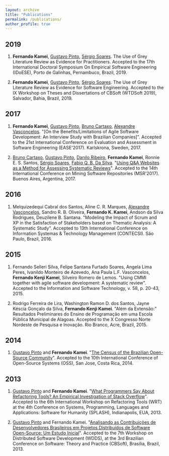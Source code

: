 ```yaml
---
layout: archive
title: "Publications"
permalink: /publications/
author_profile: true
---
```



## 2019
1. **Fernando Kamei**, [Gustavo Pinto](http://gustavopinto.org), [S&eacute;rgio Soares](http://www.cin.ufpe.br/~scbs/). The Use of Grey Literature Review as Evidence for Practitioners. Accepted to the 17th International Doctoral Symposium On Empirical Software Engineering (IDoESE), Porto de Galinhas, Pernambuco, Brazil, 2019.

2. **Fernando Kamei**, [Gustavo Pinto](http://gustavopinto.org), [S&eacute;rgio Soares](http://www.cin.ufpe.br/~scbs/). The Use of Grey Literature Review as Evidence for Software
Engineering. Accepted to the IX Workshop on Theses and Dissertations of CBSoft (WTDSoft 2019), Salvador, Bahia, Brazil, 2019.


## 2017

1. **Fernando Kamei**, [Gustavo Pinto](http://gustavopinto.org), [Bruno Cartaxo](http://brunocartaxo.com/), [Alexandre Vasconcelos](http://cin.ufpe.br/~amlv/). "[On the Benefits/Limitations of Agile Software Development: An Interview Study with Brazilian Companies]". Accepted to the 21st International Conference on Evaluation and Assessment in Software Engineering (EASE'2017). Karlskrona, Sweden, 2017.<br>

2. [Bruno Cartaxo](http://brunocartaxo.com/), [Gustavo Pinto](http://gustavopinto.org), [Danilo Ribeiro](https://sites.google.com/site/profdanilomonteiro/), **Fernando Kamei**, Ronnie E. S. Santos, [S&eacute;rgio Soares](http://www.cin.ufpe.br/~scbs/), [Fabio Q. B. Da Silva](https://www.researchgate.net/profile/Fabio_Silva19). "[Using Q&A Websites as a Method for Assessing Systematic Reviews](http://gustavopinto.github.io/lost+found/msr2017a.pdf)". Accepted to the 14th International Conference on Mining Software Repositories (MSR'2017). Buenos Aires, Argentina, 2017.<br/>


## 2016
1. Melquizedequi Cabral dos Santos, Aline C. R. Marques, [Alexandre Vasconcelos](http://cin.ufpe.br/~amlv/), Sandro R. B. Oliveira, **Fernando K. Kamei**, Andson da Silva Rodrigues, Deuzilene B. Santana. "Modeling the Impact of Scrum and XP in the Satisfaction of Stakeholders based on Thematic Analysis: A Systematic Study". Accepted to 13th International Conference on Information Systemas & Technology Management (CONTECSI). S&atilde;o Paulo, Brazil, 2016.


## 2015
1. Fernando Selleri Silva, Felipe Santana Furtado Soares, Angela Lima Peres, Ivanildo Monteiro de Azevedo, Ana Paula L.F. Vasconcelos, **Fernando Kenji Kamei**, Silveiro Romero de Lemos. "Using CMMI together with agile software development: A systematic review". Accepted to the Information and Software Technology, v. 58, p. 20-43, 2015. 

2. Rodrigo Ferreira de Lira, Washington Ramon D. dos Santos, Jayne Késcia Gonçalo da Silva, **Fernando Kenji Kamei**. "Al&eacute;m da Extens&atilde;o:" Resultados Preliminares do Ensino de Programa&ccedil;&atilde;o em uma Escola P&uacute;blica Municipal de Alagoas. Accepted to the X Congresso Norte Nordeste de Pesquisa e Inovação. Rio Branco, Acre, Brazil, 2015.



## 2014

1. [Gustavo Pinto](http://gustavopinto.org) and **Fernando Kamei**. "[The Census of the Brazilian Open-Source Community](http://gustavopinto.github.io/lost+found/oss2014.pdf)". Accepted to the 10th International Conference of Open-Source Systems (OSS), San Jose, Costa Rica, 2014.<br/>


## 2013

1. [Gustavo Pinto](http://gustavopinto.org) and **Fernando Kamei**. "[What Programmers Say About Refactoring Tools? An Empirical Investigation of Stack Overflow](http://gustavopinto.github.io/lost+found/wrt2013.pdf)". Accepted to the 6th International Workshop on Refactoring Tools (WRT) at the 4th Conference on Systems, Programming, Languages and Applications: Software for Humanity (SPLASH), Indianapolis, EUA, 2013.<br/>

2. [Gustavo Pinto](http://gustavopinto.org) and Fernando Kamei. "[Analisando as Contribui&ccedil;&otilde;es de Desenvolvedores Brasileiros em Projetos Distribu&iacute;dos de Software Open-Source: Um Estudo Inicial](http://gustavopinto.github.io/lost+found/wdds2013.pdf)". Accepted to the 7th Workshop on Distributed Software Development (WDDS), at the 3rd Brazilian Conference on Software: Theory and Practice (CBSoft), Brasilia, Brazil, 2013.<br/>
